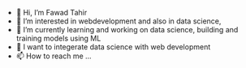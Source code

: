 - 👋 Hi, I’m Fawad Tahir
- 👀 I’m interested in  webdevelopment and also in data science, 
- 🌱 I’m currently learning and working on data science, building and training models  using ML 
- 💞️ I want to integerate data science with web development 
- 📫 How to reach me ...

<!---
WebDevelopersTeam/WebDevelopersTeam is a ✨ special ✨ repository because its `README.md` (this file) appears on your GitHub profile.
You can click the Preview link to take a look at your changes.
--->
